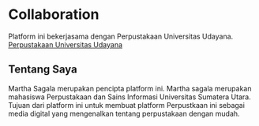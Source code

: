 <html></html>
<Perpustakaan pribadi Martha Sagala>
<head></head>
<h1>Collaboration</h1>Platform ini bekerjasama dengan Perpustakaan Universitas Udayana.
 <a><a href="https://e-perpus.unud.ac.id/">Perpustakaan Universitas Udayana</a>
<h2>Tentang Saya</h2>Martha Sagala merupakan pencipta platform ini. Martha sagala merupakan mahasiswa Perpustakaan dan Sains Informasi Universitas Sumatera Utara. Tujuan dari platform ini untuk membuat platform Perpustkaan ini sebagai media digital yang mengenalkan tentang perpustakaan dengan mudah. 
